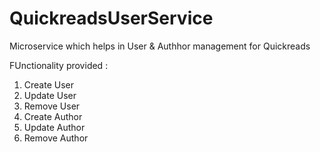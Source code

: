 # QuickreadsUserService

Microservice which helps in User & Authhor management for Quickreads

FUnctionality provided :
1. Create User
2. Update User
3. Remove User
4. Create Author
5. Update Author
6. Remove Author
